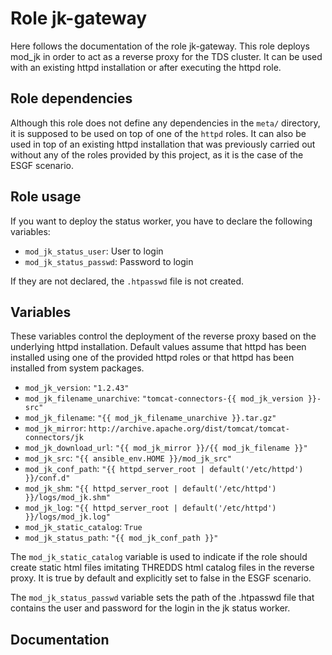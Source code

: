 # Role jk-gateway

Here follows the documentation of the role jk-gateway. This role deploys mod_jk in order to act as a reverse proxy for the TDS cluster. It can be used with an existing httpd installation or after executing the httpd role.

## Role dependencies

Although this role does not define any dependencies in the `meta/` directory, it is supposed to be used on top of one of the `httpd` roles. It can also be used in top of an existing httpd installation that was previously carried out without any of the roles provided by this project, as it is the case of the ESGF scenario.

## Role usage

If you want to deploy the status worker, you have to declare the following variables:

- `mod_jk_status_user`: User to login
- `mod_jk_status_passwd`: Password to login

If they are not declared, the `.htpasswd` file is not created.

## Variables

These variables control the deployment of the reverse proxy based on the underlying httpd installation. Default values assume that httpd has been installed using one of the provided httpd roles or that httpd has been installed from system packages.

- `mod_jk_version`: `"1.2.43"`
- `mod_jk_filename_unarchive`: `"tomcat-connectors-{{ mod_jk_version }}-src"`
- `mod_jk_filename`: `"{{ mod_jk_filename_unarchive }}.tar.gz"`
- `mod_jk_mirror`: `http://archive.apache.org/dist/tomcat/tomcat-connectors/jk`
- `mod_jk_download_url`: `"{{ mod_jk_mirror }}/{{ mod_jk_filename }}"`
- `mod_jk_src`: `"{{ ansible_env.HOME }}/mod_jk_src"`
- `mod_jk_conf_path`: `"{{ httpd_server_root | default('/etc/httpd') }}/conf.d"`
- `mod_jk_shm`: `"{{ httpd_server_root | default('/etc/httpd') }}/logs/mod_jk.shm"`
- `mod_jk_log`: `"{{ httpd_server_root | default('/etc/httpd') }}/logs/mod_jk.log"`
- `mod_jk_static_catalog`: `True`
- `mod_jk_status_path`: `"{{ mod_jk_conf_path }}"`

The `mod_jk_static_catalog` variable is used to indicate if the role should create static html files imitating THREDDS html catalog files in the reverse proxy. It is true by default and explicitly set to false in the ESGF scenario.

The `mod_jk_status_passwd` variable sets the path of the .htpasswd file that contains the user and password for the login in the jk status worker.

## Documentation

